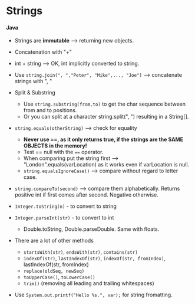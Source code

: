 # Strings

#### Java
- Strings are **immutable** --> returning new objects.
- Concatenation with "+"
- int + string --> OK, int implicitly converted to string.
- Use `string.join(", ","Peter", "Mike",..., "Joe")` --> concatenate strings with ", "
- Split & Substring
  - Use `string.substring(from,to)` to get the char sequence between from and to positions.
  - Or you can split at a character string.split(", ") resulting in a String[].
- `string.equals(otherString)` --> check for equality
  - **Never use ==, as it only returns true, if the strings are the SAME OBJECTS in the memory!**
  - Test == null with the `==` operator.
  - When comparing put the string first --> "London".equals(varLocation) as it works even if varLocation is null.
  - `string.equalsIgnoreCase()` --> compare without regard to letter case.
- `string.compareTo(second)` --> compare them alphabetically. Returns positive int if first comes after second. Negative otherwise.
- `Integer.toString(n)` - to convert to string
- `Integer.parseInt(str)` - to convert to int
  - Double.toString, Double.parseDouble. Same with floats.
- There are a lot of other methods
  - `startsWith(str)`, `endsWith(str)`, `contains(str)`
  - `indexOf(str)`, `lastIndexOf(str)`, `indexOf(str, fromIndex)`, lastIndexOf(str, fromIndex)
  - `replace(oldSeq, newSeq)`
  - `toUpperCase()`, `toLowerCase()`
  - `trim()` (removing all leading and trailing whitespaces)

- Use `System.out.printf("Hello %s.", var);` for string fromatting.
